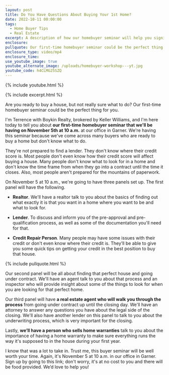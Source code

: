 ```yaml
---
layout: post
title: Do You Have Questions About Buying Your 1st Home?
date: 2022-10-11 00:00:00
tags:
  - Home Buyer Tips
  - Real Estate
excerpt: A description of how our homebuyer seminar will help you significantly.
enclosure:
pullquote: Our first-time homebuyer seminar could be the perfect thing for you.
enclosure_type: video/mp4
enclosure_time:
use_youtube_image: true
youtube_alternate_image: /uploads/homebuyer-workshop---yt.jpg
youtube_code: h4CLMG25SZQ
---
```

{% include youtube.html %}

{% include excerpt.html %}

Are you ready to buy a house, but not really sure what to do? Our first-time homebuyer seminar could be the perfect thing for you.

I'm Terrence with Boykin Realty, brokered by Keller Williams, and I'm here today to tell you about **our first-time homebuyer seminar that we'll be having on November 5th at 10 a.m.** at our office in Garner. We're having this seminar because we've come across many buyers who are ready to buy a home but don't know what to do.

They're not prepared to find a lender. They don't know where their credit score is. Most people don't even know how their credit score will affect buying a house. Many people don't know what to look for in a home and don't know the time frame from when they go into a contract until the time it closes. Also, most people aren't prepared for the mountains of paperwork.

On November 5 at 10 a.m., we're going to have three panels set up. The first panel will have the following.

* **Realtor**. We'll have a realtor talk to you about the basics of finding out what exactly it is that you want in a home where you want to be and what to look for.

* **Lender**. To discuss and inform you of the pre-approval and pre-qualification process, as well as some of the documentation you'll need for that.

* **Credit Repair Person**. Many people may have some issues with their credit or don't even know where their credit is. They’ll be able to give you some quick tips on getting your credit in the best position to buy that house.

{% include pullquote.html %}

Our second panel will be all about finding that perfect house and going under contract. We'll have an agent talk to you about that process and an inspector who will provide insight about some of the things to look for when you are looking for that perfect home.&nbsp;

Our third panel will have **a real estate agent who will walk you through the process** from going under contract up until the closing day. We'll have an attorney to answer any questions you have about the legal side of the closing. We'll also have another lender on this panel to talk to you about the underwriting process, which is very important for the closing.

Lastly, **we’ll have a person who sells home warranties** talk to you about the importance of having a home warranty to make sure everything runs the way it's supposed to in the house during your first year.

I know that was a lot to take in. Trust me, this buyer seminar will be well worth your time. Again, it's November 5 at 10 a.m. in our office in Garner. Sign up by going to this link; don't worry, it's at no cost to you and there will be food provided. We’d love to help you\!